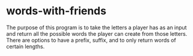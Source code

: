 # words-with-friends
The purpose of this program is to take the letters a player has as an input and return all the possible words the player can create from those letters. There are options to have a prefix, suffix, and to only return words of certain lengths.

